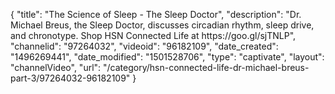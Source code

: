 {
    "title": "The Science of Sleep - The Sleep Doctor",
    "description": "Dr. Michael Breus, the Sleep Doctor, discusses circadian rhythm, sleep drive, and chronotype. Shop HSN Connected Life at https:\/\/goo.gl\/sjTNLP",
    "channelid": "97264032",
    "videoid": "96182109",
    "date_created": "1496269441",
    "date_modified": "1501528706",
    "type": "captivate",
    "layout": "channelVideo",
    "url": "\/category\/hsn-connected-life-dr-michael-breus-part-3\/97264032-96182109"
}